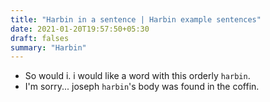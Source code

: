 ```yaml
---
title: "Harbin in a sentence | Harbin example sentences"
date: 2021-01-20T19:57:50+05:30
draft: falses
summary: "Harbin"
---
```

- So would i. i would like a word with this orderly `harbin`.
- I'm sorry... joseph `harbin`'s body was found in the coffin.
                 
